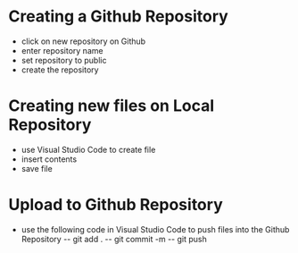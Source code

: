 # Creating a Github Repository
  - click on new repository on Github
  - enter repository name
  - set repository to public 
  - create the repository

# Creating new files on Local Repository
- use Visual Studio Code to create file
- insert contents
- save file

# Upload to Github Repository
- use the following code in Visual Studio Code to push files into the Github Repository
-- git add .
-- git commit -m
-- git push
